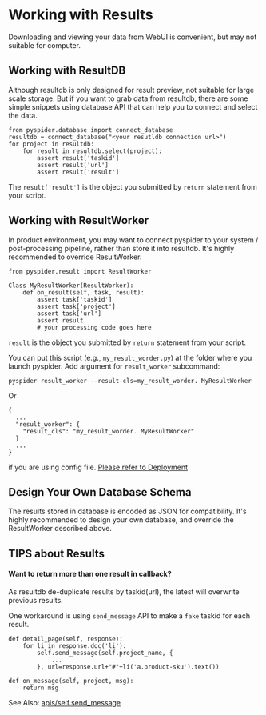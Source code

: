 Working with Results
====================
Downloading and viewing your data from WebUI is convenient, but may not suitable for computer.

Working with ResultDB
---------------------
Although resultdb is only designed for result preview, not suitable for large scale storage. But if you want to grab data from resultdb, there are some simple snippets using database API that can help you to connect and select the data.

```
from pyspider.database import connect_database
resultdb = connect_database("<your resutldb connection url>")
for project in resultdb:
    for result in resultdb.select(project):
        assert result['taskid']
        assert result['url']
        assert result['result']
``` 

The `result['result']` is the object you submitted by `return` statement from your script.

Working with ResultWorker
-------------------------
In product environment, you may want to connect pyspider to your system / post-processing pipeline, rather than store it into resultdb. It's highly recommended to override ResultWorker.

```
from pyspider.result import ResultWorker

Class MyResultWorker(ResultWorker):
    def on_result(self, task, result):
        assert task['taskid']
        assert task['project']
        assert task['url']
        assert result
        # your processing code goes here
```

`result` is the object you submitted by `return` statement from your script.

You can put this script (e.g., `my_result_worder.py`) at the folder where you launch pyspider. Add argument for `result_worker` subcommand:

`pyspider result_worker --result-cls=my_result_worder. MyResultWorker`

Or

```
{
  ...
  "result_worker": {
    "result_cls": "my_result_worder. MyResultWorker"
  }
  ...
}
```

if you are using config file. [Please refer to Deployment](/Deployment)

Design Your Own Database Schema
-------------------------------
The results stored in database is encoded as JSON for compatibility. It's highly recommended to design your own database, and override the ResultWorker described above.

TIPS about Results
-------------------
#### Want to return more than one result in callback?
As resultdb de-duplicate results by taskid(url), the latest will overwrite previous results.

One workaround is using `send_message` API to make a `fake` taskid for each result.

```
def detail_page(self, response):
    for li in response.doc('li'):
        self.send_message(self.project_name, {
            ...
        }, url=response.url+"#"+li('a.product-sku').text())
        
def on_message(self, project, msg):
    return msg
```

See Also: [apis/self.send_message](/apis/self.send_message)